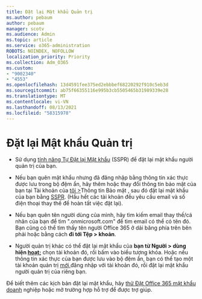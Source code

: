 ```yaml
---
title: Đặt lại Mật khẩu Quản trị
ms.author: pebaum
author: pebaum
manager: scotv
ms.audience: Admin
ms.topic: article
ms.service: o365-administration
ROBOTS: NOINDEX, NOFOLLOW
localization_priority: Priority
ms.collection: Adm_O365
ms.custom:
- "9002340"
- "4553"
ms.openlocfilehash: 13d4591fee375ed2ebbbef68220292f910c5eb3d
ms.sourcegitcommit: ab75f66355116e995b3cb5505465b31989339e28
ms.translationtype: MT
ms.contentlocale: vi-VN
ms.lasthandoff: 08/13/2021
ms.locfileid: "58315978"
---
```

# <a name="admin-password-reset"></a>Đặt lại Mật khẩu Quản trị

- Sử dụng [tính năng Tự Đặt lại Mật khẩu](https://passwordreset.microsoftonline.com/) (SSPR) để đặt lại mật khẩu người quản trị của bạn.

- Nếu bạn quên mật khẩu nhưng đã đăng nhập bằng thông tin xác thực được lưu trong bộ đệm ẩn, hãy thêm hoặc thay đổi thông tin bảo mật của bạn tại Tài khoản của [tôi >](https://mysignins.microsoft.com/security-info)Thông tin Bảo mật , sau đó đặt lại mật khẩu của bạn bằng [SSPR](https://passwordreset.microsoftonline.com/). (Hầu hết các tài khoản đều yêu cầu email và số điện thoại thay thế để hoàn tất việc đặt lại).

- Nếu bạn quên tên người dùng của mình, hãy tìm kiếm email thay thế/cá nhân của bạn để tìm ".onmicrosoft.com" để tìm email có thể có tên đó.  Bạn cũng có thể tìm thấy tên người Office 365 ở dải băng phía trên bên phải hoặc bằng cách **đi tới Tệp > khoản**.

- Người quản trị khác có thể đặt lại mật khẩu của **bạn từ Người > dùng hiện [hoạt;](https://portal.office.com/adminportal/home#/users)** chọn tài khoản đó, rồi bấm vào biểu tượng khóa.  Hoặc nếu thông tin xác thực của bạn được lưu vào bộ đệm ẩn, bạn có thể tạo một tài khoản quản trị [mới,](https://portal.office.com/adminportal/home#/users)đăng nhập với tài khoản đó, rồi đặt lại mật khẩu người quản trị của riêng bạn.

Để biết thêm các kịch bản đặt lại mật khẩu, hãy [thử Đặt Office 365 mật khẩu doanh](https://docs.microsoft.com/microsoft-365/admin/add-users/reset-passwords) nghiệp hoặc mở trường hợp hỗ trợ để được trợ giúp.
